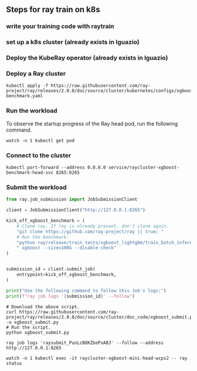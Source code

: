 ## Steps for ray train on k8s

### write your training code with raytrain

### set up a k8s cluster (already exists in Iguazio)

### Deploy the KubeRay operator (already exists in Iguazio)

### Deploy a Ray cluster
```
kubectl apply -f https://raw.githubusercontent.com/ray-project/ray/releases/2.0.0/doc/source/cluster/kubernetes/configs/xgboost-benchmark.yaml
```

### Run the workload
To observe the startup progress of the Ray head pod, run the following command.
```
watch -n 1 kubectl get pod
```

### Connect to the cluster

```
kubectl port-forward --address 0.0.0.0 service/raycluster-xgboost-benchmark-head-svc 8265:8265
```

### Submit the workload 

```python
from ray.job_submission import JobSubmissionClient

client = JobSubmissionClient("http://127.0.0.1:8265")

kick_off_xgboost_benchmark = (
    # Clone ray. If ray is already present, don't clone again.
    "git clone https://github.com/ray-project/ray || true; "
    # Run the benchmark.
    "python ray/release/train_tests/xgboost_lightgbm/train_batch_inference_benchmark.py"
    " xgboost --size=100G --disable-check"
)


submission_id = client.submit_job(
    entrypoint=kick_off_xgboost_benchmark,
)

print("Use the following command to follow this Job's logs:")
print(f"ray job logs '{submission_id}' --follow")
```

```
# Download the above script.
curl https://raw.githubusercontent.com/ray-project/ray/releases/2.0.0/doc/source/cluster/doc_code/xgboost_submit.py -o xgboost_submit.py
# Run the script.
python xgboost_submit.py
```

```
ray job logs 'raysubmit_PunLcB8KZbePxABJ' --follow --address http://127.0.0.1:8265     
```

```
watch -n 1 kubectl exec -it raycluster-xgboost-mini-head-wcps2 -- ray status
```